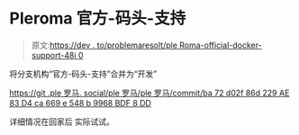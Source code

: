 # Pleroma 官方-码头-支持

> 原文:[https://dev . to/problemaresolt/ple Roma-official-docker-support-48i 0](https://dev.to/problemaresolt/pleroma-official-docker-support-48i0)

将分支机构“官方-码头-支持”合并为“开发”

[https://git .ple 罗马. social/ple 罗马/ple 罗马/commit/ba 72 d02f 86d 229 AE 83 D4 ca 669 e 548 b 9968 BDF 8 DD](https://git.pleroma.social/pleroma/pleroma/commit/ba72d02f86d229ae83d4ca669e548b9968bdf8dd)

详细情况在回家后
实际试试。